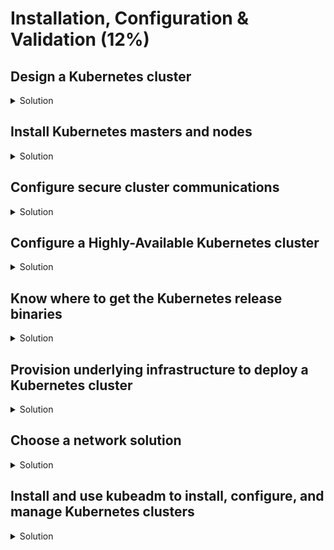 # Installation, Configuration & Validation (12%)

## Design a Kubernetes cluster

<details><summary>Solution</summary>
<p>

We will use a three node cluster, with one master node and two worker nodes.

Three Libvirt/KVM nodes (or any cloud provider you are using):
- k8s-master: 2 vCPUs, 4GB RAM, 40GB Disk, 172.16.1.11/24
- k8s-worker-1: 2 vCPUs, 2GB RAM, 40GB Disk, 172.16.1.21/24
- k8s-worker-2: 2 vCPUs, 2GB RAM, 40GB Disk, 172.16.1.22/24

OS description:

```bash
$ lsb_release -a
No LSB modules are available.
Distributor ID:	Ubuntu
Description:	Ubuntu 18.04.4 LTS
Release:	18.04
Codename:	bionic
```

</p>
</details>

## Install Kubernetes masters and nodes

<details><summary>Solution</summary>
<p>

If you don't have cluster nodes yet, check the terraform deployment from below: [Provision underlying infrastructure to deploy a Kubernetes cluster](https://github.com/alijahnas/CKA-practice-exercises/blob/master/installation-configuration-validation.md#provision-underlying-infrastructure-to-deploy-a-kubernetes-cluster)

Installation from [scratch](https://github.com/kelseyhightower/kubernetes-the-hard-way/) is too time consuming. We will be using KubeADM (v1.17) to install the Kubernetes cluster.

### Install container runtime

<details><summary>Solution</summary>
<p>

Doc: https://kubernetes.io/docs/setup/production-environment/container-runtimes/

Do this on all three nodes:

```bash
# Install Docker CE
## Set up the repository:
### Install packages to allow apt to use a repository over HTTPS
sudo apt-get update && sudo apt-get install -y \
  apt-transport-https ca-certificates curl software-properties-common gnupg2

### Add Docker’s official GPG key
curl -fsSL https://download.docker.com/linux/ubuntu/gpg | sudo apt-key add -

### Add Docker apt repository.
sudo add-apt-repository \
  "deb [arch=amd64] https://download.docker.com/linux/ubuntu \
  $(lsb_release -cs) \
  stable"

## Install Docker CE.
sudo apt-get update && sudo apt-get install -y \
  containerd.io=1.2.10-3 \
  docker-ce=5:19.03.4~3-0~ubuntu-$(lsb_release -cs) \
  docker-ce-cli=5:19.03.4~3-0~ubuntu-$(lsb_release -cs)

# Setup daemon.
cat << EOF | sudo tee /etc/docker/daemon.json
{
  "exec-opts": ["native.cgroupdriver=systemd"],
  "log-driver": "json-file",
  "log-opts": {
    "max-size": "100m"
  },
  "storage-driver": "overlay2"
}
EOF

sudo mkdir -p /etc/systemd/system/docker.service.d

# Restart docker.
sudo systemctl daemon-reload
sudo systemctl restart docker
```

</p>
</details>

### Install kubeadm, kubelet and kubectl

<details><summary>Solution</summary>
<p>

Doc: https://kubernetes.io/docs/setup/production-environment/tools/kubeadm/install-kubeadm/

Do this on all three nodes:

```bash
sudo apt-get update && sudo apt-get install -y apt-transport-https curl
curl -s https://packages.cloud.google.com/apt/doc/apt-key.gpg | sudo apt-key add -
cat <<EOF | sudo tee /etc/apt/sources.list.d/kubernetes.list
deb https://apt.kubernetes.io/ kubernetes-xenial main
EOF
sudo apt-get update
sudo apt-get install -y kubelet=1.17.4-00 kubeadm=1.17.4-00 kubectl=1.17.4-00
sudo apt-mark hold kubelet kubeadm kubectl
```

</p>
</details>

### Create a cluster with KubeADM

<details><summary>Solution</summary>
<p>

Doc: https://kubernetes.io/docs/setup/production-environment/tools/kubeadm/create-cluster-kubeadm/

On master node:
```bash
sudo kubeadm init --pod-network-cidr=10.244.0.0/16
```

Run the output of the init command on worker nodes:
```bash
sudo kubeadm join 172.16.1.11:6443 --token h8vno9.7eroqaei7v1isdpn \
    --discovery-token-ca-cert-hash sha256:44f1def2a041f116bc024f7e57cdc0cdcc8d8f36f0b942bdd27c7f864f645407
```

On master node again:
```bash
# Configure kubectl access
mkdir -p $HOME/.kube
sudo cp -i /etc/kubernetes/admin.conf $HOME/.kube/config
sudo chown $(id -u):$(id -g) $HOME/.kube/config

# Deploy Flannel as a network plugin
kubectl apply -f https://raw.githubusercontent.com/coreos/flannel/2140ac876ef134e0ed5af15c65e414cf26827915/Documentation/kube-flannel.yml

```

</p>
</details>

### Check that your nodes are running and ready

<details><summary>Solution</summary>
<p>

```bash
kubectl get nodes
NAME           STATUS   ROLES    AGE     VERSION
k8s-master     Ready    master   11m     v1.17.4
k8s-worker-1   Ready    <none>   3m12s   v1.17.4
k8s-worker-2   Ready    <none>   3m10s   v1.17.4
```

</p>
</details>

</p>
</details>

## Configure secure cluster communications

<details><summary>Solution</summary>
<p>

Doc: https://kubernetes.io/docs/tasks/administer-cluster/securing-a-cluster/

KubeADM already manages TLS certificate creation for the cluster. Check how to do it the hard way through `cfssl`: https://github.com/kelseyhightower/kubernetes-the-hard-way/blob/master/docs/04-certificate-authority.md

</p>
</details>

## Configure a Highly-Available Kubernetes cluster

<details><summary>Solution</summary>
<p>

Doc: https://kubernetes.io/docs/setup/production-environment/tools/kubeadm/high-availability/

</p>
</details>

## Know where to get the Kubernetes release binaries

<details><summary>Solution</summary>
<p>

Doc: https://kubernetes.io/docs/setup/release/notes/

```bash
wget https://dl.k8s.io/v1.18.0/kubernetes.tar.gz
tar xzvf kubernetes.tar.gz
cd kubernetes/
cluster/get-kube-binaries.sh
tar xzvf server/kubernetes-server-linux-amd64.tar.gz
ls kubernetes/server/bin/
# You will find: kube-apiserver, kube-controller-manager, kube-scheduler, kube-proxy, kubelet, kubeadm, kubectl, ...
```

</p>
</details>

## Provision underlying infrastructure to deploy a Kubernetes cluster

<details><summary>Solution</summary>
<p>

You can use any cloud provider (AWS, Azure, GCP, OpenStack, etc.) and multiple tools to provision nodes for your Kubernetes cluster.

Here is an example where we use a local libvirt/KVM baremetal node with terraform (v0.12.20) to provision a three node cluster as described in [Design a Kubernetes cluster](https://github.com/alijahnas/CKA-practice-exercises/blob/master/installation-configuration-validation.md#design-a-kubernetes-cluster) above.

```bash
mkdir terraform
cd terraform
wget https://raw.githubusercontent.com/alijahnas/CKA-practice-exercises/master/terraform/cluster-infra.tf
terraform plan
terraform apply
```

</p>
</details>

## Choose a network solution

<details><summary>Solution</summary>
<p>

Docs:
- https://kubernetes.io/docs/concepts/cluster-administration/networking/
- https://kubernetes.io/docs/concepts/cluster-administration/addons/#networking-and-network-policy
- https://kubernetes.io/docs/setup/production-environment/tools/kubeadm/create-cluster-kubeadm/#pod-network

</p>
</details>

## Install and use kubeadm to install, configure, and manage Kubernetes clusters

<details><summary>Solution</summary>
<p>

Check section "Install Kubernetes masters and nodes" above.

</p>
</details>
